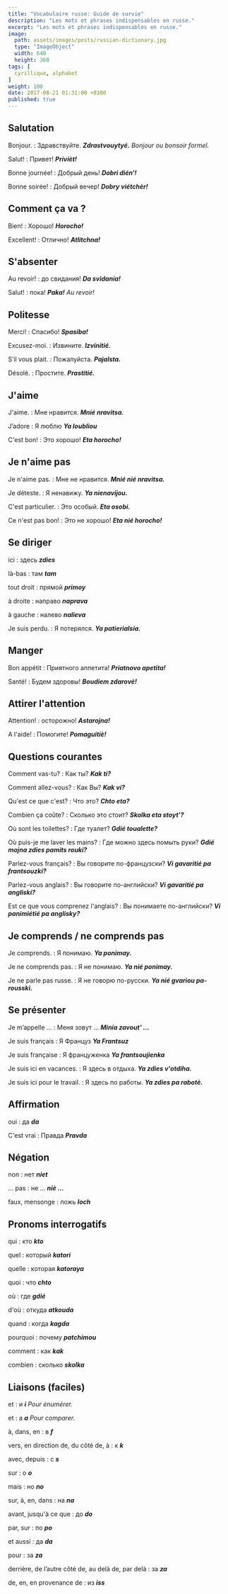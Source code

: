 ```yaml
---
title: "Vocabulaire russe: Guide de survie"
description: "Les mots et phrases indispensables en russe."
excerpt: "Les mots et phrases indispensables en russe."
image:
  path: assets/images/posts/russian-dictionary.jpg
  type: "ImageObject"
  width: 640
  height: 360
tags: [
  cyrillique, alphabet
]
weight: 100
date: 2017-08-21 01:31:00 +0100
published: true
---
```


## Salutation

Bonjour.
: Здравствуйте.
*__Zdrastvouytyé.__ Bonjour ou bonsoir formel.*

Salut!
: Привет!
*__Privièt!__*

Bonne journée!
: Добрый день!
*__Dobri dién'!__*

Bonne soirée!
: Добрый вечер!
*__Dobry viétchèr!__*


## Comment ça va ?

Bien!
: Хорошо!
*__Horocho!__*

Excellent!
: Отлично!
*__Atlitchna!__*


## S'absenter

Au revoir!
: до свидания!
*__Da svidania!__*

Salut!
: пока!
*__Paka!__ Au revoir!*


## Politesse

Merci!
: Спасибо!
*__Spasiba!__*

Excusez-moi.
: Извините.
*__Izvinitié.__*

S’il vous plait.
: Пожалуйста.
*__Pajalsta.__*

Désolé.
: Простите.
*__Prastitié.__*


## J'aime

J'aime.
: Мне нравится.
*__Mnié nravitsa.__*

J’adore
: Я люблю
*__Ya loubliou__*

C'est bon!
: Это хорошо!
*__Eta horocho!__*


## Je n'aime pas

Je n'aime pas.
: Мне не нравится.
*__Mnié nié nravitsa.__*

Je déteste.
: Я ненавижу.
*__Ya nienavijou.__*

C'est particulier.
: Это особый.
*__Eta osobi.__*

Ce n'est pas bon!
: Это не хорошо!
*__Eta nié horocho!__*



## Se diriger

ici
: здесь
*__zdies__*

là-bas
: там
*__tam__*

tout droit
: прямой
*__primoy__*

à droite
: направо
*__naprava__*

à gauche
: налево
*__nalieva__*

Je suis perdu.
: Я потерялся.
*__Ya patierialsia.__*


## Manger

Bon appétit
: Приятного аппетита!
*__Priatnovo apetita!__*

Santé!
: Будем здоровы!
*__Boudiem zdarovè!__*


## Attirer l'attention

Attention!
: осторожно!
*__Astarojna!__*

A l'aide!
: Помогите!
*__Pomaguitiè!__*


## Questions courantes

Comment vas-tu?
: Как ты?
*__Kak ti?__*

Comment allez-vous?
: Как Вы?
*__Kak vi?__*

Qu'est ce que c'est?
: Что это?
*__Chto eta?__*

Combien ça coûte?
: Сколько это стоит?
*__Skolka eta stoyt'?__*

Où sont les toilettes?
: Где туалет?
*__Gdié toualette?__*

Où puis-je me laver les mains?
: Где можно здесь помыть руки?
*__Gdié mojna zdies pamits rouki?__*

Parlez-vous français?
: Вы говорите по-французски?
*__Vi gavaritié pa frantsouzki?__*

Parlez-vous anglais?
: Вы говорите по-английски?
*__Vi gavaritié pa angliski?__*

Est ce que vous comprenez l'anglais?
: Вы понимаете по-английски?
*__Vi panimiétié pa anglisky?__*


## Je comprends / ne comprends pas

Je comprends.
: Я понимаю.
*__Ya ponimay.__*

Je ne comprends pas.
: Я не понимаю.
*__Ya nié ponimay.__*

Je ne parle pas russe.
: Я не говорю по-русски.
*__Ya nié gvariou pa-rousski.__*


## Se présenter

Je m’appelle ...
: Меня зовут ...
*__Minia zavout' ...__*

Je suis français
: Я Француз
*__Ya Frantsuz__*

Je suis française
: Я француженка
*__Ya frantsoujienka__*

Je suis ici en vacances.
: Я здесь в отдыха.
*__Ya zdies v'otdiha.__*

Je suis ici pour le travail.
: Я здесь по работы.
*__Ya zdies pa rabotè.__*


##  Affirmation

oui
: да
*__da__*

C'est vrai
: Правда
*__Pravda__*


## Négation

non
: нет
*__niet__*

... pas
: не ...
*__niè ...__*

faux, mensonge
: ложь
*__loch__*


## Pronoms interrogatifs

qui
: кто
*__kto__*

quel
: который
*__katori__*

quelle
: которая
*__katoraya__*

quoi
: что
*__chto__*

où
: где
*__gdié__*

d'où
: откуда
*__atkouda__*

quand
: когда
*__kagda__*

pourquoi
: почему
*__patchimou__*

comment
: как
*__kak__*

combien
: сколько
*__skolka__*


## Liaisons (faciles)

et
: и
*__i__ Pour énumérer.*

et
: а
*__а__ Pour comparer.*

à, dans, en
: в
*__f__*

vers, en direction de, du côté de, à
: к
*__k__*

avec, depuis
: с
*__s__*

sur
: о
*__o__*

mais
: но
*__no__*

sur, à, en, dans
: на
*__na__*

avant, jusqu'à ce que
: до
*__do__*

par, sur
: по
*__po__*

et aussi
: да
*__da__*

pour
: за
*__za__*

derrière, de l’autre côté de, au delà de, par delà
: за
*__za__*

de, en, en provenance de
: из
*__iss__*
